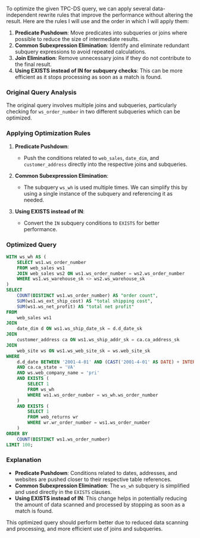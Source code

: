 To optimize the given TPC-DS query, we can apply several data-independent rewrite rules that improve the performance without altering the result. Here are the rules I will use and the order in which I will apply them:

1. **Predicate Pushdown**: Move predicates into subqueries or joins where possible to reduce the size of intermediate results.
2. **Common Subexpression Elimination**: Identify and eliminate redundant subquery expressions to avoid repeated calculations.
3. **Join Elimination**: Remove unnecessary joins if they do not contribute to the final result.
4. **Using EXISTS instead of IN for subquery checks**: This can be more efficient as it stops processing as soon as a match is found.

### Original Query Analysis
The original query involves multiple joins and subqueries, particularly checking for `ws_order_number` in two different subqueries which can be optimized.

### Applying Optimization Rules

1. **Predicate Pushdown**: 
   - Push the conditions related to `web_sales`, `date_dim`, and `customer_address` directly into the respective joins and subqueries.
   
2. **Common Subexpression Elimination**:
   - The subquery `ws_wh` is used multiple times. We can simplify this by using a single instance of the subquery and referencing it as needed.

3. **Using EXISTS instead of IN**:
   - Convert the `IN` subquery conditions to `EXISTS` for better performance.

### Optimized Query
```sql
WITH ws_wh AS (
    SELECT ws1.ws_order_number
    FROM web_sales ws1
    JOIN web_sales ws2 ON ws1.ws_order_number = ws2.ws_order_number
    WHERE ws1.ws_warehouse_sk <> ws2.ws_warehouse_sk
)
SELECT 
    COUNT(DISTINCT ws1.ws_order_number) AS "order count",
    SUM(ws1.ws_ext_ship_cost) AS "total shipping cost",
    SUM(ws1.ws_net_profit) AS "total net profit"
FROM 
    web_sales ws1
JOIN 
    date_dim d ON ws1.ws_ship_date_sk = d.d_date_sk
JOIN 
    customer_address ca ON ws1.ws_ship_addr_sk = ca.ca_address_sk
JOIN 
    web_site ws ON ws1.ws_web_site_sk = ws.web_site_sk
WHERE 
    d.d_date BETWEEN '2001-4-01' AND (CAST('2001-4-01' AS DATE) + INTERVAL '60 days')
    AND ca.ca_state = 'VA'
    AND ws.web_company_name = 'pri'
    AND EXISTS (
        SELECT 1
        FROM ws_wh
        WHERE ws1.ws_order_number = ws_wh.ws_order_number
    )
    AND EXISTS (
        SELECT 1
        FROM web_returns wr
        WHERE wr.wr_order_number = ws1.ws_order_number
    )
ORDER BY 
    COUNT(DISTINCT ws1.ws_order_number)
LIMIT 100;
```

### Explanation
- **Predicate Pushdown**: Conditions related to dates, addresses, and websites are pushed closer to their respective table references.
- **Common Subexpression Elimination**: The `ws_wh` subquery is simplified and used directly in the `EXISTS` clauses.
- **Using EXISTS instead of IN**: This change helps in potentially reducing the amount of data scanned and processed by stopping as soon as a match is found.

This optimized query should perform better due to reduced data scanning and processing, and more efficient use of joins and subqueries.